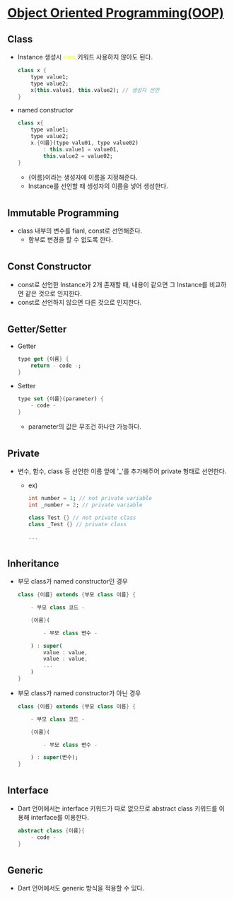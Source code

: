 # <U>Object Oriented Programming(OOP)</U>

## **Class**

- Instance 생성시 <span style="color: yellow">new</span> 키워드 사용하지 않아도 된다.
  ```dart
  class x {
      type value1;
      type value2;
      x(this.value1, this.value2); // 생성자 선언
  }
  ```
- named constructor
  ```dart
  class x{
      type value1;
      type value2;
      x.{이름}(type valu01, type value02)
          : this.value1 = value01,
          this.value2 = value02;
  }
  ```
  - {이름}이라는 생성자에 이름을 지정해준다.
  - Instance를 선언할 때 생성자의 이름을 넣어 생성한다.

#

## **Immutable Programming**

- class 내부의 변수를 fianl, const로 선언해준다.
  - 함부로 변경을 할 수 없도록 한다.

#

## **Const Constructor**

- const로 선언한 Instance가 2개 존재할 때, 내용이 같으면 그 Instance를 비교하면 같은 것으로 인지한다.
- const로 선언하지 않으면 다른 것으로 인지한다.

#

## **Getter/Setter**

- Getter
  ```dart
  type get {이름} {
      return - code -;
  }
  ```
- Setter
  ```dart
  type set {이름}(parameter) {
      - code -
  }
  ```
  - parameter의 값은 무조건 하나만 가능하다.

#

## **Private**

- 변수, 함수, class 등 선언한 이름 앞에 '\_'를 추가해주어 private 형태로 선언한다.

  - ex)

    ```dart
    int number = 1; // not private variable
    int _number = 2; // private variable

    class Test {} // not private class
    class _Test {} // private class

    ...
    ```

#

## **Inheritance**

- 부모 class가 named constructor인 경우

  ```dart
  class {이름} extends {부모 class 이름} {

      - 부모 class 코드 -

      {이름}(

          - 부모 class 변수 -

      ) : super(
          value : value,
          value : value,
          ...
      )
  }
  ```

- 부모 class가 named constructor가 아닌 경우

  ```dart
  class {이름} extends {부모 class 이름} {

      - 부모 class 코드 -

      {이름}(

          - 부모 class 변수 -

      ) : super(변수);
  }
  ```

#

## **Interface**

- Dart 언어에서는 interface 키워드가 따로 없으므로 abstract class 키워드를 이용해 interface를 이용한다.
  ```dart
  abstract class {이름}{
      - code -
  }
  ```

#

## **Generic**

- Dart 언어에서도 generic 방식을 적용할 수 있다.
